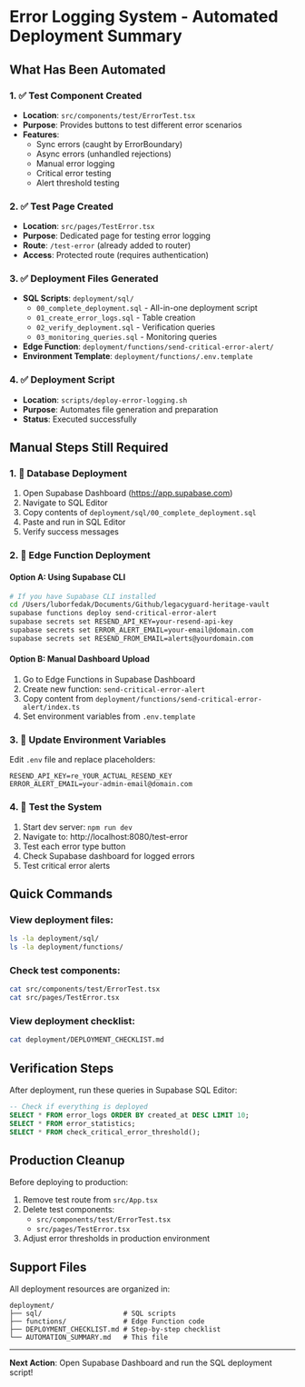 # Error Logging System - Automated Deployment Summary

## What Has Been Automated

### 1. ✅ Test Component Created

- **Location**: `src/components/test/ErrorTest.tsx`
- **Purpose**: Provides buttons to test different error scenarios
- **Features**:
  - Sync errors (caught by ErrorBoundary)
  - Async errors (unhandled rejections)
  - Manual error logging
  - Critical error testing
  - Alert threshold testing

### 2. ✅ Test Page Created

- **Location**: `src/pages/TestError.tsx`
- **Purpose**: Dedicated page for testing error logging
- **Route**: `/test-error` (already added to router)
- **Access**: Protected route (requires authentication)

### 3. ✅ Deployment Files Generated

- **SQL Scripts**: `deployment/sql/`
  - `00_complete_deployment.sql` - All-in-one deployment script
  - `01_create_error_logs.sql` - Table creation
  - `02_verify_deployment.sql` - Verification queries
  - `03_monitoring_queries.sql` - Monitoring queries
- **Edge Function**: `deployment/functions/send-critical-error-alert/`
- **Environment Template**: `deployment/functions/.env.template`

### 4. ✅ Deployment Script

- **Location**: `scripts/deploy-error-logging.sh`
- **Purpose**: Automates file generation and preparation
- **Status**: Executed successfully

## Manual Steps Still Required

### 1. 🔧 Database Deployment

1. Open Supabase Dashboard (https://app.supabase.com)
2. Navigate to SQL Editor
3. Copy contents of `deployment/sql/00_complete_deployment.sql`
4. Paste and run in SQL Editor
5. Verify success messages

### 2. 🔧 Edge Function Deployment

#### Option A: Using Supabase CLI

```bash
# If you have Supabase CLI installed
cd /Users/luborfedak/Documents/Github/legacyguard-heritage-vault
supabase functions deploy send-critical-error-alert
supabase secrets set RESEND_API_KEY=your-resend-api-key
supabase secrets set ERROR_ALERT_EMAIL=your-email@domain.com
supabase secrets set RESEND_FROM_EMAIL=alerts@yourdomain.com
```

#### Option B: Manual Dashboard Upload

1. Go to Edge Functions in Supabase Dashboard
2. Create new function: `send-critical-error-alert`
3. Copy content from `deployment/functions/send-critical-error-alert/index.ts`
4. Set environment variables from `.env.template`

### 3. 🔧 Update Environment Variables

Edit `.env` file and replace placeholders:

```env
RESEND_API_KEY=re_YOUR_ACTUAL_RESEND_KEY
ERROR_ALERT_EMAIL=your-admin-email@domain.com
```

### 4. 🧪 Test the System

1. Start dev server: `npm run dev`
2. Navigate to: http://localhost:8080/test-error
3. Test each error type button
4. Check Supabase dashboard for logged errors
5. Test critical error alerts

## Quick Commands

### View deployment files:

```bash
ls -la deployment/sql/
ls -la deployment/functions/
```

### Check test components:

```bash
cat src/components/test/ErrorTest.tsx
cat src/pages/TestError.tsx
```

### View deployment checklist:

```bash
cat deployment/DEPLOYMENT_CHECKLIST.md
```

## Verification Steps

After deployment, run these queries in Supabase SQL Editor:

```sql
-- Check if everything is deployed
SELECT * FROM error_logs ORDER BY created_at DESC LIMIT 10;
SELECT * FROM error_statistics;
SELECT * FROM check_critical_error_threshold();
```

## Production Cleanup

Before deploying to production:

1. Remove test route from `src/App.tsx`
2. Delete test components:
   - `src/components/test/ErrorTest.tsx`
   - `src/pages/TestError.tsx`
3. Adjust error thresholds in production environment

## Support Files

All deployment resources are organized in:

```
deployment/
├── sql/                    # SQL scripts
├── functions/              # Edge Function code
├── DEPLOYMENT_CHECKLIST.md # Step-by-step checklist
└── AUTOMATION_SUMMARY.md   # This file
```

---

**Next Action**: Open Supabase Dashboard and run the SQL deployment script!
